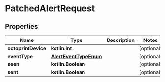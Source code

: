 
# PatchedAlertRequest

## Properties
Name | Type | Description | Notes
------------ | ------------- | ------------- | -------------
**octoprintDevice** | **kotlin.Int** |  |  [optional]
**eventType** | [**AlertEventTypeEnum**](AlertEventTypeEnum.md) |  |  [optional]
**seen** | **kotlin.Boolean** |  |  [optional]
**sent** | **kotlin.Boolean** |  |  [optional]



